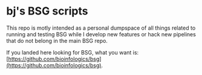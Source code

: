 # bj's BSG scripts

This repo is motly intended as a personal dumpspace of all things related to running and testing BSG while I develop new features or hack new pipelines that do not belong in the main BSG repo.

If you landed here looking for BSG, what you want is: [https://github.com/bioinfologics/bsg](https://github.com/bioinfologics/bsg).